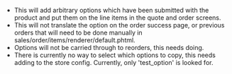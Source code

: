 - This will add arbitrary options which have been submitted with the product and put them on the line items in the quote and order screens.
- This will not translate the option on the order success page, or previous orders that will need to be done manually in sales/order/items/renderer/default.phtml.
- Options will not be carried through to reorders, this needs doing.
- There is currently no way to select which options to copy, this needs adding to the store config. Currently, only 'test_option' is looked for.
